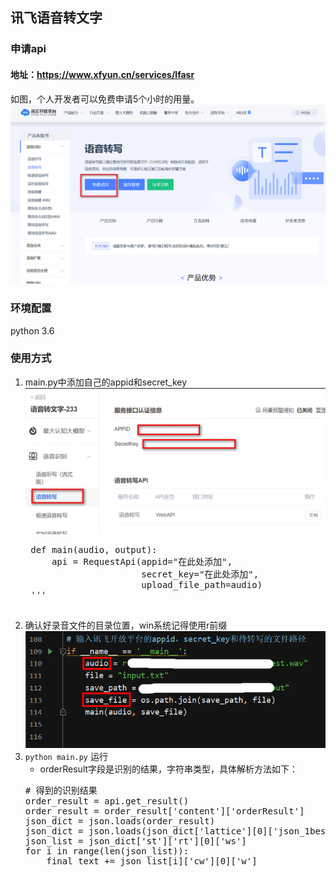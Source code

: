## 讯飞语音转文字

### 申请api
#### 地址：https://www.xfyun.cn/services/lfasr
如图，个人开发者可以免费申请5个小时的用量。
![](src/1.png)
### 环境配置
python 3.6
### 使用方式
1. main.py中添加自己的appid和secret_key
   ![](src/2.png)
   <pre>
    def main(audio, output):
        api = RequestApi(appid="在此处添加",
                         secret_key="在此处添加",
                         upload_file_path=audio)
    '''
    </pre>
2. 确认好录音文件的目录位置，win系统记得使用r前缀
   ![](src/3.png)
3. ```python main.py``` 运行
   - orderResult字段是识别的结果，字符串类型，具体解析方法如下：
   <pre>
   # 得到的识别结果
   order_result = api.get_result()
   order_result = order_result['content']['orderResult']
   json_dict = json.loads(order_result)
   json_dict = json.loads(json_dict['lattice'][0]['json_1best'])
   json_list = json_dict['st']['rt'][0]['ws']
   for i in range(len(json_list)):
       final_text += json_list[i]['cw'][0]['w']
   </pre>